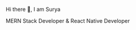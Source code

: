 Hi there 👋, I am Surya

MERN Stack Developer & React Native Developer


<!---
Surya1612/Surya1612 is a ✨ special ✨ repository because its `README.md` (this file) appears on your GitHub profile.
You can click the Preview link to take a look at your changes.
--->
